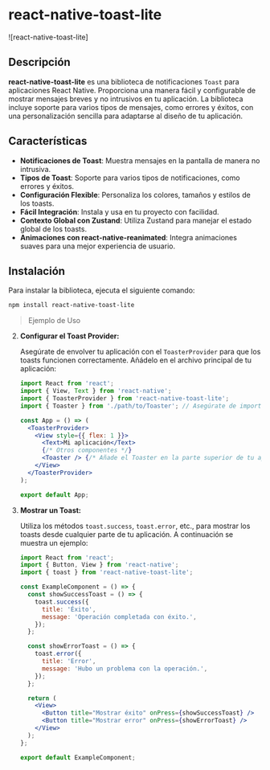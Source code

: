 # react-native-toast-lite

![react-native-toast-lite]

## Descripción

**react-native-toast-lite** es una biblioteca de notificaciones `Toast` para aplicaciones React Native. Proporciona una manera fácil y configurable de mostrar mensajes breves y no intrusivos en tu aplicación. La biblioteca incluye soporte para varios tipos de mensajes, como errores y éxitos, con una personalización sencilla para adaptarse al diseño de tu aplicación.

## Características

- **Notificaciones de Toast**: Muestra mensajes en la pantalla de manera no intrusiva.
- **Tipos de Toast**: Soporte para varios tipos de notificaciones, como errores y éxitos.
- **Configuración Flexible**: Personaliza los colores, tamaños y estilos de los toasts.
- **Fácil Integración**: Instala y usa en tu proyecto con facilidad.
- **Contexto Global con Zustand**: Utiliza Zustand para manejar el estado global de los toasts.
- **Animaciones con react-native-reanimated**: Integra animaciones suaves para una mejor experiencia de usuario.

## Instalación

Para instalar la biblioteca, ejecuta el siguiente comando:

```bash
npm install react-native-toast-lite
```

> Ejemplo de Uso

2. **Configurar el Toast Provider:**

   Asegúrate de envolver tu aplicación con el `ToasterProvider` para que los toasts funcionen correctamente. Añádelo en el archivo principal de tu aplicación:

   ```jsx
   import React from 'react';
   import { View, Text } from 'react-native';
   import { ToasterProvider } from 'react-native-toast-lite';
   import { Toaster } from './path/to/Toaster'; // Asegúrate de importar el componente Toaster

   const App = () => (
     <ToasterProvider>
       <View style={{ flex: 1 }}>
         <Text>Mi aplicación</Text>
         {/* Otros componentes */}
         <Toaster /> {/* Añade el Toaster en la parte superior de tu aplicación */}
       </View>
     </ToasterProvider>
   );

   export default App;

3. **Mostrar un Toast:**

   Utiliza los métodos `toast.success`, `toast.error`, etc., para mostrar los toasts desde cualquier parte de tu aplicación. A continuación se muestra un ejemplo:

   ```jsx
   import React from 'react';
   import { Button, View } from 'react-native';
   import { toast } from 'react-native-toast-lite';

   const ExampleComponent = () => {
     const showSuccessToast = () => {
       toast.success({
         title: 'Éxito',
         message: 'Operación completada con éxito.',
       });
     };

     const showErrorToast = () => {
       toast.error({
         title: 'Error',
         message: 'Hubo un problema con la operación.',
       });
     };

     return (
       <View>
         <Button title="Mostrar éxito" onPress={showSuccessToast} />
         <Button title="Mostrar error" onPress={showErrorToast} />
       </View>
     );
   };

   export default ExampleComponent;


